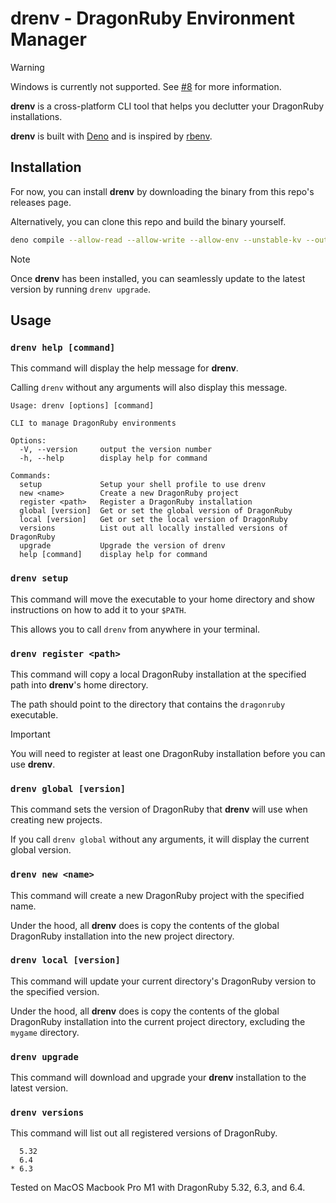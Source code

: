# drenv - DragonRuby Environment Manager

> [!WARNING]
> Windows is currently not supported. See
> [#8](https://github.com/Nitemaeric/drenv/issues/8) for more information.

**drenv** is a cross-platform CLI tool that helps you declutter your DragonRuby
installations.

**drenv** is built with [Deno](https://deno.com) and is inspired by
[rbenv](https://rbenv.org).

## Installation

For now, you can install **drenv** by downloading the binary from this repo's
releases page.

Alternatively, you can clone this repo and build the binary yourself.

```sh
deno compile --allow-read --allow-write --allow-env --unstable-kv --output=builds/drenv --target=aarch64-apple-darwin main.ts
```

> [!NOTE]
> Once **drenv** has been installed, you can seamlessly update to the latest
> version by running `drenv upgrade`.

## Usage

### `drenv help [command]`

This command will display the help message for **drenv**.

Calling `drenv` without any arguments will also display this message.

```
Usage: drenv [options] [command]

CLI to manage DragonRuby environments

Options:
  -V, --version     output the version number
  -h, --help        display help for command

Commands:
  setup             Setup your shell profile to use drenv
  new <name>        Create a new DragonRuby project
  register <path>   Register a DragonRuby installation
  global [version]  Get or set the global version of DragonRuby
  local [version]   Get or set the local version of DragonRuby
  versions          List out all locally installed versions of DragonRuby
  upgrade           Upgrade the version of drenv
  help [command]    display help for command
```

### `drenv setup`

This command will move the executable to your home directory and show
instructions on how to add it to your `$PATH`.

This allows you to call `drenv` from anywhere in your terminal.

### `drenv register <path>`

This command will copy a local DragonRuby installation at the specified path
into **drenv**'s home directory.

The path should point to the directory that contains the `dragonruby`
executable.

> [!IMPORTANT]
> You will need to register at least one DragonRuby installation before you can
> use **drenv**.

### `drenv global [version]`

This command sets the version of DragonRuby that **drenv** will use when
creating new projects.

If you call `drenv global` without any arguments, it will display the current
global version.

### `drenv new <name>`

This command will create a new DragonRuby project with the specified name.

Under the hood, all **drenv** does is copy the contents of the global DragonRuby
installation into the new project directory.

### `drenv local [version]`

This command will update your current directory's DragonRuby version to the
specified version.

Under the hood, all **drenv** does is copy the contents of the global DragonRuby
installation into the current project directory, excluding the `mygame`
directory.

### `drenv upgrade`

This command will download and upgrade your **drenv** installation to the latest
version.

### `drenv versions`

This command will list out all registered versions of DragonRuby.

```
  5.32
  6.4
* 6.3
```

Tested on MacOS Macbook Pro M1 with DragonRuby 5.32, 6.3, and 6.4.
